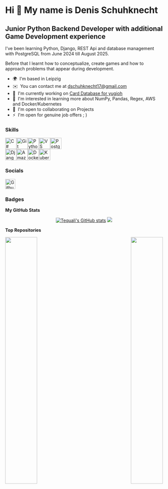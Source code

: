 Hi 👋 My name is Denis Schuhknecht
==================================

Junior Python Backend Developer with additional Game Development experience
---------------------------------------------------------------------------

I've been learning Python, Django, REST Api and database management with PostgreSQL from June 2024 till August 2025.

Before that I learnt how to conceptualize, create games and how to approach problems that appear during development.

* 🌍  I'm based in Leipzig
* ✉️  You can contact me at [dschuhknecht17@gmail.com](mailto:dschuhknecht17@gmail.com)
* 🚀  I'm currently working on [Card Database for yugioh](http://https://github.com/Tequali/Yugioh-Database)
* 🧠  I'm interested in learning more about NumPy, Pandas, Regex, AWS and Docker/Kubernetes
* 🤝  I'm open to collaborating on Projects
* ⚡  I'm open for genuine job offers ; )

### Skills


<p align="left">
<a href="https://docs.microsoft.com/en-us/dotnet/csharp/" target="_blank" rel="noreferrer"><img src="https://raw.githubusercontent.com/danielcranney/readme-generator/main/public/icons/skills/csharp-colored.svg" width="36" height="36" alt="C#" title="C#"/></a><a href="https://git-scm.com/" target="_blank" rel="noreferrer"><img src="https://raw.githubusercontent.com/danielcranney/readme-generator/main/public/icons/skills/git-colored.svg" width="36" height="36" alt="Git" title="Git"/></a><a href="https://www.python.org/" target="_blank" rel="noreferrer"><img src="https://raw.githubusercontent.com/danielcranney/readme-generator/main/public/icons/skills/python-colored.svg" width="36" height="36" alt="Python" title="Python"/></a><a href="https://code.visualstudio.com/" target="_blank" rel="noreferrer"><img src="https://raw.githubusercontent.com/danielcranney/readme-generator/main/public/icons/skills/visualstudiocode-colored.svg" width="36" height="36" alt="VS Code" title="VS Code"/></a><a href="https://www.postgresql.org/" target="_blank" rel="noreferrer"><img src="https://raw.githubusercontent.com/danielcranney/readme-generator/main/public/icons/skills/postgresql-colored.svg" width="36" height="36" alt="PostgreSQL" title="PostgreSQL"/></a>
<br />
<a href="https://www.djangoproject.com/" target="_blank" rel="noreferrer"><img src="https://raw.githubusercontent.com/danielcranney/readme-generator/main/public/icons/skills/django-colored.svg" width="36" height="36" alt="Django" title="Django"/></a><a href="https://aws.amazon.com" target="_blank" rel="noreferrer"><img src="https://github.com/weibeld/aws-icons-svg/blob/main/misc/aws/AWS_32.svg" width="36" height="36" alt="Amazon Web Services" title="Amazon Web Services"/></a><a href="https://www.docker.com/" target="_blank" rel="noreferrer"><img src="https://raw.githubusercontent.com/danielcranney/readme-generator/main/public/icons/skills/docker-colored.svg" width="36" height="36" alt="Docker" title="Docker"/></a><a href="https://kubernetes.io/" target="_blank" rel="noreferrer"><img src="https://raw.githubusercontent.com/danielcranney/readme-generator/main/public/icons/skills/kubernetes-colored.svg" width="36" height="36" alt="Kubernetes" title="Kubernetes"/></a>
</p>


### Socials

<p align="left"> <a href="https://www.github.com/Tequali" target="_blank" rel="noreferrer"> <picture> <source media="(prefers-color-scheme: dark)" srcset="https://raw.githubusercontent.com/danielcranney/readme-generator/main/public/icons/socials/github-dark.svg" /> <source media="(prefers-color-scheme: light)" srcset="https://raw.githubusercontent.com/danielcranney/readme-generator/main/public/icons/socials/github.svg" /> <img src="https://raw.githubusercontent.com/danielcranney/readme-generator/main/public/icons/socials/github.svg" width="32" height="32" alt="Github" title="Github" /> </picture> </a></p>

### Badges

<b>My GitHub Stats</b>
<div width="100%" align="center">
<a href="http://www.github.com/Tequali"><img src="https://github-readme-stats.vercel.app/api?username=Tequali&show_icons=true&hide=&count_private=true&title_color=0891b2&text_color=ffffff&icon_color=0891b2&bg_color=1c1917&hide_border=true&show_icons=true" alt="Tequali's GitHub stats" /></a> <a href="http://www.github.com/Tequali"><img src="https://github-readme-streak-stats.herokuapp.com/?user=Tequali&stroke=ffffff&background=1c1917&ring=0891b2&fire=0891b2&currStreakNum=ffffff&currStreakLabel=0891b2&sideNums=ffffff&sideLabels=ffffff&dates=ffffff&hide_border=true" /></a>
</div>

<b>Top Repositories</b>

<div width="100%" align="center"><a href="https://github.com/Tequali/Yugioh-Database" align="left"><img align="left" width="45%" src="https://github-readme-stats.vercel.app/api/pin/?username=Tequali&repo=Yugioh-Database&title_color=0891b2&text_color=ffffff&icon_color=0891b2&bg_color=1c1917&hide_border=true&locale=en" /></a><a href="https://github.com/Tequali/quiz-with-database-connection" align="right"><img align="right" width="45%" src="https://github-readme-stats.vercel.app/api/pin/?username=Tequali&repo=quiz-with-database-connection&title_color=0891b2&text_color=ffffff&icon_color=0891b2&bg_color=1c1917&hide_border=true&locale=en" /></a></div>
